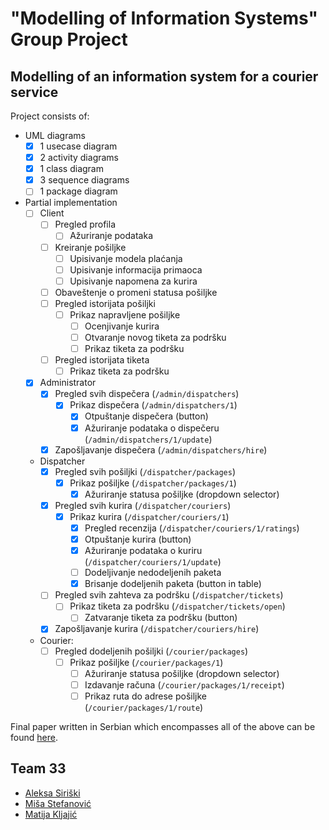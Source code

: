 # "Modelling of Information Systems" Group Project

## Modelling of an information system for a courier service

Project consists of:

- UML diagrams
  - [x] 1 usecase diagram
  - [x] 2 activity diagrams
  - [x] 1 class diagram
  - [x] 3 sequence diagrams
  - [ ] 1 package diagram
- Partial implementation
  - [ ] Client
    - [ ] Pregled profila
      - [ ] Ažuriranje podataka
    - [ ] Kreiranje pošiljke
      - [ ] Upisivanje modela plaćanja
      - [ ] Upisivanje informacija primaoca
      - [ ] Upisivanje napomena za kurira
    - [ ] Obaveštenje o promeni statusa pošiljke
    - [ ] Pregled istorijata pošiljki
      - [ ] Prikaz napravljene pošiljke
        - [ ] Ocenjivanje kurira
        - [ ] Otvaranje novog tiketa za podršku
        - [ ] Prikaz tiketa za podršku
    - [ ] Pregled istorijata tiketa
      - [ ] Prikaz tiketa za podršku
  - [x] Administrator
    - [x] Pregled svih dispečera (`/admin/dispatchers`)
      - [x] Prikaz dispečera (`/admin/dispatchers/1`)
        - [x] Otpuštanje dispečera (button)
        - [x] Ažuriranje podataka o dispečeru (`/admin/dispatchers/1/update`)
    - [x] Zapošljavanje dispečera (`/admin/dispatchers/hire`)
  - Dispatcher
    - [x] Pregled svih pošiljki (`/dispatcher/packages`)
      - [x] Prikaz pošiljke (`/dispatcher/packages/1`)
        - [x] Ažuriranje statusa pošiljke (dropdown selector)
    - [x] Pregled svih kurira (`/dispatcher/couriers`)
      - [x] Prikaz kurira (`/dispatcher/couriers/1`)
        - [x] Pregled recenzija (`/dispatcher/couriers/1/ratings`)
        - [x] Otpuštanje kurira (button)
        - [x] Ažuriranje podataka o kuriru (`/dispatcher/couriers/1/update`)
        - [ ] Dodeljivanje nedodeljenih paketa
        - [x] Brisanje dodeljenih paketa (button in table)
    - [ ] Pregled svih zahteva za podršku (`/dispatcher/tickets`)
      - [ ] Prikaz tiketa za podršku (`/dispatcher/tickets/open`)
        - [ ] Zatvaranje tiketa za podršku (button)
    - [x] Zapošljavanje kurira (`/dispatcher/couriers/hire`)
  - Courier:
    - [ ] Pregled dodeljenih pošiljki (`/courier/packages`)
      - [ ] Prikaz pošiljke (`/courier/packages/1`)
        - [ ] Ažuriranje statusa pošiljke (dropdown selector)
        - [ ] Izdavanje računa (`/courier/packages/1/receipt`)
        - [ ] Prikaz ruta do adrese pošiljke (`/courier/packages/1/route`)

Final paper written in Serbian which encompasses all of the above can be found [here](https://github.com/matijakljajic/misuns/blob/main/MIS_tim33.pdf).

## Team 33

- [Aleksa Siriški](https://github.com/aleksasiriski)
- [Miša Stefanović](https://github.com/mikmik1011)
- [Matija Kljajić](https://github.com/matijakljajic)
